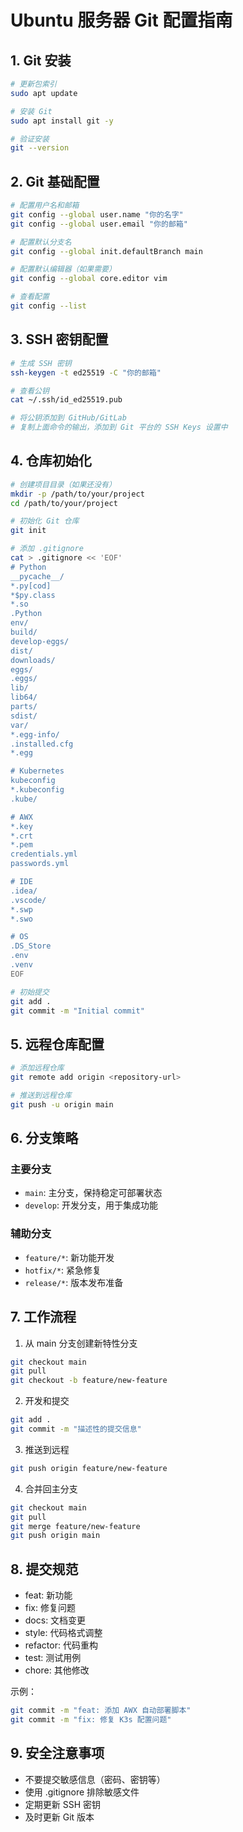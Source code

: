 # Ubuntu 服务器 Git 配置指南

## 1. Git 安装
```bash
# 更新包索引
sudo apt update

# 安装 Git
sudo apt install git -y

# 验证安装
git --version
```

## 2. Git 基础配置
```bash
# 配置用户名和邮箱
git config --global user.name "你的名字"
git config --global user.email "你的邮箱"

# 配置默认分支名
git config --global init.defaultBranch main

# 配置默认编辑器（如果需要）
git config --global core.editor vim

# 查看配置
git config --list
```

## 3. SSH 密钥配置
```bash
# 生成 SSH 密钥
ssh-keygen -t ed25519 -C "你的邮箱"

# 查看公钥
cat ~/.ssh/id_ed25519.pub

# 将公钥添加到 GitHub/GitLab
# 复制上面命令的输出，添加到 Git 平台的 SSH Keys 设置中
```

## 4. 仓库初始化
```bash
# 创建项目目录（如果还没有）
mkdir -p /path/to/your/project
cd /path/to/your/project

# 初始化 Git 仓库
git init

# 添加 .gitignore
cat > .gitignore << 'EOF'
# Python
__pycache__/
*.py[cod]
*$py.class
*.so
.Python
env/
build/
develop-eggs/
dist/
downloads/
eggs/
.eggs/
lib/
lib64/
parts/
sdist/
var/
*.egg-info/
.installed.cfg
*.egg

# Kubernetes
kubeconfig
*.kubeconfig
.kube/

# AWX
*.key
*.crt
*.pem
credentials.yml
passwords.yml

# IDE
.idea/
.vscode/
*.swp
*.swo

# OS
.DS_Store
.env
.venv
EOF

# 初始提交
git add .
git commit -m "Initial commit"
```

## 5. 远程仓库配置
```bash
# 添加远程仓库
git remote add origin <repository-url>

# 推送到远程仓库
git push -u origin main
```

## 6. 分支策略
### 主要分支
- `main`: 主分支，保持稳定可部署状态
- `develop`: 开发分支，用于集成功能

### 辅助分支
- `feature/*`: 新功能开发
- `hotfix/*`: 紧急修复
- `release/*`: 版本发布准备

## 7. 工作流程
1. 从 main 分支创建新特性分支
```bash
git checkout main
git pull
git checkout -b feature/new-feature
```

2. 开发和提交
```bash
git add .
git commit -m "描述性的提交信息"
```

3. 推送到远程
```bash
git push origin feature/new-feature
```

4. 合并回主分支
```bash
git checkout main
git pull
git merge feature/new-feature
git push origin main
```

## 8. 提交规范
- feat: 新功能
- fix: 修复问题
- docs: 文档变更
- style: 代码格式调整
- refactor: 代码重构
- test: 测试用例
- chore: 其他修改

示例：
```bash
git commit -m "feat: 添加 AWX 自动部署脚本"
git commit -m "fix: 修复 K3s 配置问题"
```

## 9. 安全注意事项
- 不要提交敏感信息（密码、密钥等）
- 使用 .gitignore 排除敏感文件
- 定期更新 SSH 密钥
- 及时更新 Git 版本 